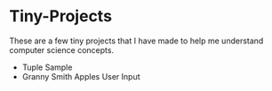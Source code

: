# Tiny-Projects
These are a few tiny projects that I have made to help me understand computer science concepts.
- Tuple Sample
- Granny Smith Apples User Input
